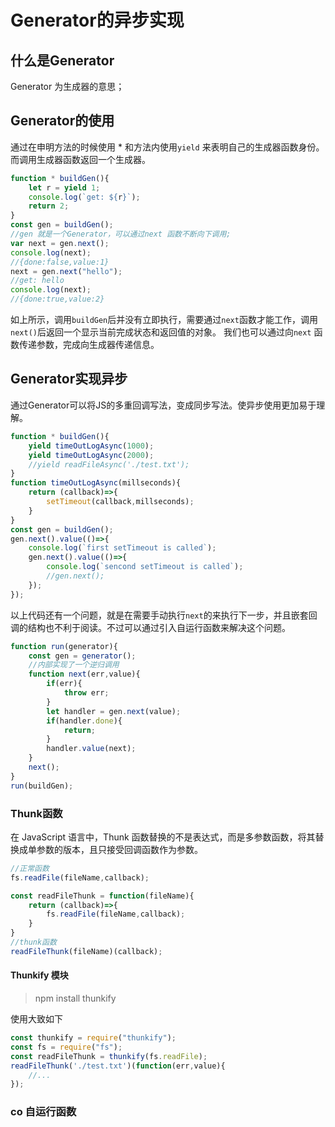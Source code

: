 
# Generator的异步实现


## 什么是Generator

Generator 为生成器的意思；


## Generator的使用

通过在申明方法的时候使用 * 和方法内使用`yield` 来表明自己的生成器函数身份。而调用生成器函数返回一个生成器。

```js
function * buildGen(){
    let r = yield 1;
    console.log(`get: ${r}`);
    return 2;
}
const gen = buildGen(); 
//gen 就是一个Generator，可以通过next 函数不断向下调用;
var next = gen.next();
console.log(next);
//{done:false,value:1}
next = gen.next("hello");
//get: hello
console.log(next);
//{done:true,value:2}

```

如上所示，调用`buildGen`后并没有立即执行，需要通过`next`函数才能工作，调用`next()`后返回一个显示当前完成状态和返回值的对象。
我们也可以通过向`next` 函数传递参数，完成向生成器传递信息。

## Generator实现异步

通过Generator可以将JS的多重回调写法，变成同步写法。使异步使用更加易于理解。

```js
function * buildGen(){
    yield timeOutLogAsync(1000);
    yield timeOutLogAsync(2000);
    //yield readFileAsync('./test.txt');
}
function timeOutLogAsync(millseconds){
    return (callback)=>{
        setTimeout(callback,millseconds);
    }
}
const gen = buildGen();
gen.next().value(()=>{
    console.log(`first setTimeout is called`);
    gen.next().value(()=>{
        console.log(`sencond setTimeout is called`);
        //gen.next();
    });
});

```

以上代码还有一个问题，就是在需要手动执行`next`的来执行下一步，并且嵌套回调的结构也不利于阅读。不过可以通过引入自运行函数来解决这个问题。

```js
function run(generator){
    const gen = generator();
    //内部实现了一个逆归调用
    function next(err,value){
        if(err){
            throw err;
        }
        let handler = gen.next(value);
        if(handler.done){
            return;
        }
        handler.value(next);
    }
    next();
}
run(buildGen);

```

### Thunk函数

在 JavaScript 语言中，Thunk 函数替换的不是表达式，而是多参数函数，将其替换成单参数的版本，且只接受回调函数作为参数。

```js
//正常函数
fs.readFile(fileName,callback);

const readFileThunk = function(fileName){
    return (callback)=>{
        fs.readFile(fileName,callback);
    }
}
//thunk函数
readFileThunk(fileName)(callback);

```

#### Thunkify 模块

> npm install thunkify

使用大致如下

```js
const thunkify = require("thunkify");
const fs = require("fs");
const readFileThunk = thunkify(fs.readFile);
readFileThunk('./test.txt')(function(err,value){
    //...
});

```

### co 自运行函数

